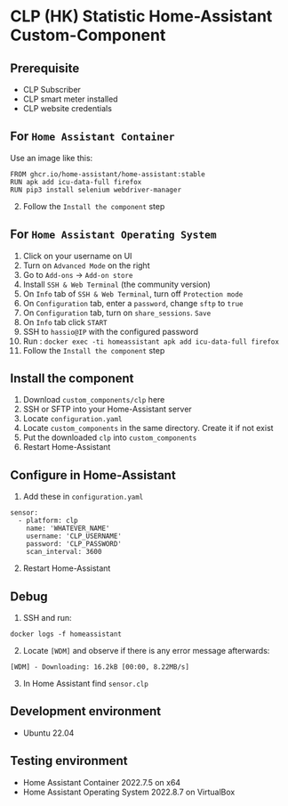 # CLP (HK) Statistic Home-Assistant Custom-Component 

## Prerequisite
- CLP Subscriber
- CLP smart meter installed
- CLP website credentials

## For `Home Assistant Container`
Use an image like this:
```
FROM ghcr.io/home-assistant/home-assistant:stable
RUN apk add icu-data-full firefox
RUN pip3 install selenium webdriver-manager
```
2. Follow the `Install the component` step

## For `Home Assistant Operating System`

1. Click on your username on UI
2. Turn on `Advanced Mode` on the right
3. Go to `Add-ons` -> `Add-on store`
4. Install `SSH & Web Terminal` (the community version)
5. On `Info` tab of `SSH & Web Terminal`, turn off `Protection mode`
6. On `Configuration` tab, enter a `password`, change `sftp` to `true`
7. On `Configuration` tab, turn on `share_sessions`. `Save`
8. On `Info` tab click `START`
9. SSH to `hassio@IP` with the configured password
10. Run : `docker exec -ti homeassistant apk add icu-data-full firefox`
11. Follow the `Install the component` step

## Install the component
1. Download `custom_components/clp` here
2. SSH or SFTP into your Home-Assistant server
3. Locate `configuration.yaml`
4. Locate `custom_components` in the same directory. Create it if not exist 
5. Put the downloaded `clp` into `custom_components`
6. Restart Home-Assistant

## Configure in Home-Assistant
1. Add these in `configuration.yaml`
```
sensor:
  - platform: clp
    name: 'WHATEVER_NAME'
    username: 'CLP_USERNAME'
    password: 'CLP_PASSWORD'
    scan_interval: 3600
```
2. Restart Home-Assistant

## Debug
1. SSH and run:
```
docker logs -f homeassistant
```
2. Locate `[WDM]` and observe if there is any error message afterwards:
```
[WDM] - Downloading: 16.2kB [00:00, 8.22MB/s]
```
3. In Home Assistant find `sensor.clp`

## Development environment
- Ubuntu 22.04

## Testing environment
- Home Assistant Container 2022.7.5 on x64
- Home Assistant Operating System 2022.8.7 on VirtualBox